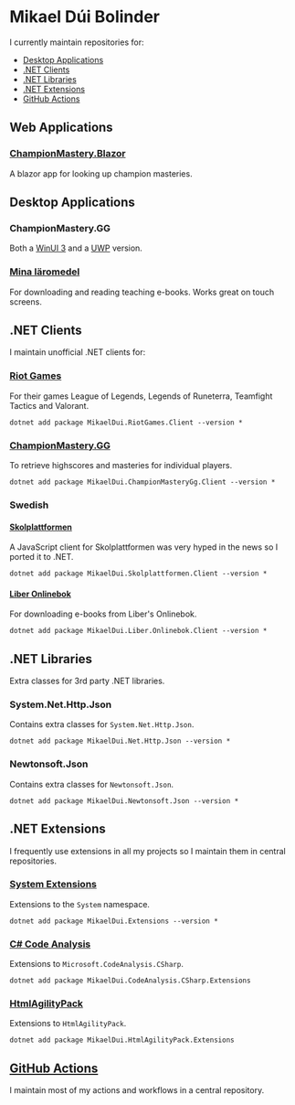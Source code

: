 # Mikael Dúi Bolinder
I currently maintain repositories for:
 - [Desktop Applications](#desktop-applications)
 - [.NET Clients](#net-clients)
 - [.NET Libraries](#net-libraries)
 - [.NET Extensions](#net-extensions)
 - [GitHub Actions](#github-actions)

## Web Applications

### [ChampionMastery.Blazor](https://mikaeldui.github.io/champion-mastery)
A blazor app for looking up champion masteries.

## Desktop Applications

### ChampionMastery.GG
Both a [WinUI 3](https://github.com/mikaeldui/ChampionMastery.GG-winui) and a [UWP](https://github.com/mikaeldui/ChampionMastery.GG-uwp) version.

### [Mina läromedel](https://github.com/mikaeldui/MinaLaromedel)
For downloading and reading teaching e-books. Works great on touch screens.

## .NET Clients
I maintain unofficial .NET clients for:

### [Riot Games](https://github.com/mikaeldui/riot-games-dotnet-client)
For their games League of Legends, Legends of Runeterra, Teamfight Tactics and Valorant.

    dotnet add package MikaelDui.RiotGames.Client --version *
    
### [ChampionMastery.GG](https://github.com/mikaeldui/ChampionMastery.GG-dotnet-client)
To retrieve highscores and masteries for individual players.

    dotnet add package MikaelDui.ChampionMasteryGg.Client --version *
    
### Swedish

#### [Skolplattformen](https://github.com/mikaeldui/skolplattformen-dotnet-client)
A JavaScript client for Skolplattformen was very hyped in the news so I ported it to .NET.

    dotnet add package MikaelDui.Skolplattformen.Client --version *
    
#### [Liber Onlinebok](https://github.com/mikaeldui/liber-onlinebok-dotnet-client)
For downloading e-books from Liber's Onlinebok.

    dotnet add package MikaelDui.Liber.Onlinebok.Client --version *
    
## .NET Libraries
Extra classes for 3rd party .NET libraries.

### System.Net.Http.Json
Contains extra classes for `System.Net.Http.Json`.

    dotnet add package MikaelDui.Net.Http.Json --version *
    
### Newtonsoft.Json
Contains extra classes for `Newtonsoft.Json`.

    dotnet add package MikaelDui.Newtonsoft.Json --version *

## .NET Extensions
I frequently use extensions in all my projects so I maintain them in central repositories.

### [System Extensions](https://github.com/mikaeldui/dotnet-extensions)
Extensions to the `System` namespace.

    dotnet add package MikaelDui.Extensions --version *
    
### [C# Code Analysis](https://github.com/mikaeldui/code-analysis-csharp-extensions)
Extensions to `Microsoft.CodeAnalysis.CSharp`.

    dotnet add package MikaelDui.CodeAnalysis.CSharp.Extensions
    
### [HtmlAgilityPack](https://github.com/mikaeldui/HtmlAgilityPack-extensions)
Extensions to `HtmlAgilityPack`.

    dotnet add package MikaelDui.HtmlAgilityPack.Extensions
    
## [GitHub Actions](https://github.com/mikaeldui/actions)
I maintain most of my actions and workflows in a central repository.

